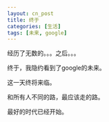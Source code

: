 ```yaml
---
layout: cn_post
title: 终于
categories: [生活]
tags: [未来, google]
---
```


经历了无数的。。。之后。。。

终于，我隐约看到了google的未来。

这一天终将来临。

和所有人不同的路，最应该走的路。

最好的时代已经开始。


